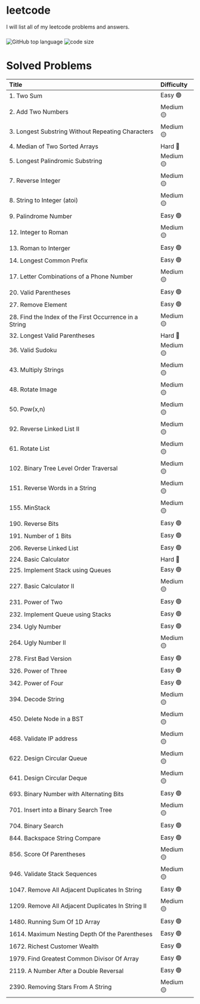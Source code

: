 # leetcode
I will list all of my leetcode problems and answers.
###
![GitHub top language](https://img.shields.io/github/languages/top/aungtunlinn1992/leetcode)
![code size](https://img.shields.io/github/languages/code-size/aungtunlinn1992/leetcode)
# Solved Problems 

| Title            | Difficulty |
|:----------------|:------------|
|1. Two Sum | Easy :green_circle:| 
|2. Add Two Numbers | Medium :yellow_circle:|          
|3. Longest Substring Without Repeating Characters | Medium :yellow_circle:|    
|4. Median of Two Sorted Arrays | Hard :red_circle:| 
|5. Longest Palindromic Substring | Medium :yellow_circle:|
|7. Reverse Integer | Medium :yellow_circle:|
|8. String to Integer (atoi) | Medium :yellow_circle:|
|9. Palindrome Number | Easy :green_circle:|       
|12. Integer to Roman | Medium :yellow_circle:| 
|13. Roman to Interger | Easy :green_circle:|      
|14. Longest Common Prefix | Easy :green_circle:|
|17. Letter Combinations of a Phone Number | Medium :yellow_circle:|
|20. Valid Parentheses | Easy :green_circle:|
|27. Remove Element | Easy :green_circle:|
|28. Find the Index of the First Occurrence in a String | Medium :yellow_circle:|
|32. Longest Valid Parentheses | Hard :red_circle:|
|36. Valid Sudoku | Medium :yellow_circle:|
|43. Multiply Strings | Medium :yellow_circle:|
|48. Rotate Image | Medium :yellow_circle:|
|50. Pow(x,n) | Medium :yellow_circle:|
|92. Reverse Linked List II | Medium :yellow_circle:|
|61. Rotate List | Medium :yellow_circle:|
|102. Binary Tree Level Order Traversal | Medium :yellow_circle:|
|151. Reverse Words in a String | Medium :yellow_circle:|
|155. MinStack | Medium :yellow_circle:|
|190. Reverse Bits | Easy :green_circle:|
|191. Number of 1 Bits | Easy :green_circle:|
|206. Reverse Linked List | Easy :green_circle:|
|224. Basic Calculator | Hard :red_circle:|
|225. Implement Stack using Queues | Easy :green_circle:|
|227. Basic Calculator II | Medium :yellow_circle:|
|231. Power of Two | Easy :green_circle:|
|232. Implement Queue using Stacks | Easy :green_circle:|
|234. Ugly Number | Easy :green_circle:|
|264. Ugly Number II | Medium :yellow_circle:|
|278. First Bad Version | Easy :green_circle:|
|326. Power of Three | Easy :green_circle:|
|342. Power of Four | Easy :green_circle:|
|394. Decode String | Medium :yellow_circle:|
|450. Delete Node in a BST | Medium :yellow_circle:|
|468. Validate IP address | Medium :yellow_circle:|
|622. Design Circular Queue | Medium :yellow_circle:|
|641. Design Circular Deque | Medium :yellow_circle:|
|693. Binary Number with Alternating Bits | Easy :green_circle:|
|701. Insert into a Binary Search Tree | Medium :yellow_circle:|
|704. Binary Search | Easy :green_circle:|
|844. Backspace String Compare | Easy :green_circle:|
|856. Score Of Parentheses | Medium :yellow_circle:|
|946. Validate Stack Sequences | Medium :yellow_circle:|
|1047. Remove All Adjacent Duplicates In String | Easy :green_circle:|
|1209. Remove All Adjacent Duplicates In String II | Medium :yellow_circle:|
|1480. Running Sum Of 1D Array | Easy :green_circle:|
|1614. Maximum Nesting Depth Of the Parentheses | Easy :green_circle:|
|1672. Richest Customer Wealth | Easy :green_circle:|
|1979. Find Greatest Common Divisor Of Array | Easy :green_circle:|
|2119. A Number After a Double Reversal | Easy :green_circle:|
|2390. Removing Stars From A String | Medium :yellow_circle:|
